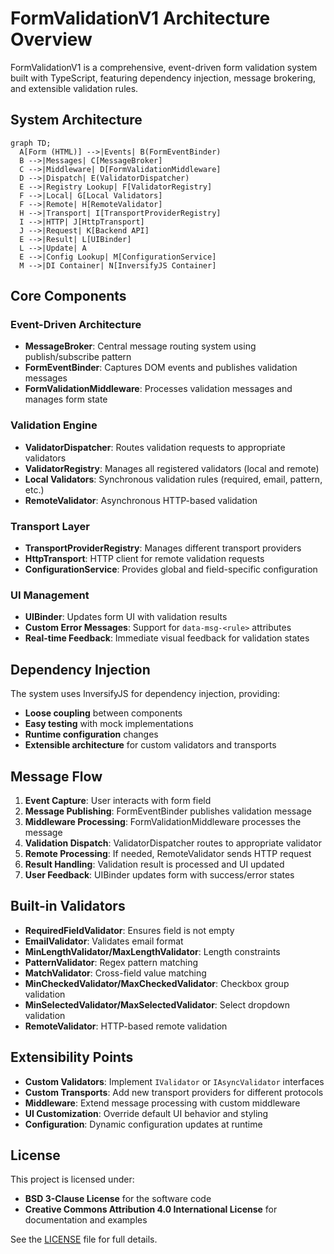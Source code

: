 # FormValidationV1 Architecture Overview

FormValidationV1 is a comprehensive, event-driven form validation system built with TypeScript, featuring dependency injection, message brokering, and extensible validation rules.

## System Architecture

```mermaid
graph TD;
  A[Form (HTML)] -->|Events| B(FormEventBinder)
  B -->|Messages| C[MessageBroker]
  C -->|Middleware| D[FormValidationMiddleware]
  D -->|Dispatch| E(ValidatorDispatcher)
  E -->|Registry Lookup| F[ValidatorRegistry]
  F -->|Local| G[Local Validators]
  F -->|Remote| H[RemoteValidator]
  H -->|Transport| I[TransportProviderRegistry]
  I -->|HTTP| J[HttpTransport]
  J -->|Request| K[Backend API]
  E -->|Result| L[UIBinder]
  L -->|Update| A
  E -->|Config Lookup| M[ConfigurationService]
  M -->|DI Container| N[InversifyJS Container]
```

## Core Components

### Event-Driven Architecture
- **MessageBroker**: Central message routing system using publish/subscribe pattern
- **FormEventBinder**: Captures DOM events and publishes validation messages
- **FormValidationMiddleware**: Processes validation messages and manages form state

### Validation Engine
- **ValidatorDispatcher**: Routes validation requests to appropriate validators
- **ValidatorRegistry**: Manages all registered validators (local and remote)
- **Local Validators**: Synchronous validation rules (required, email, pattern, etc.)
- **RemoteValidator**: Asynchronous HTTP-based validation

### Transport Layer
- **TransportProviderRegistry**: Manages different transport providers
- **HttpTransport**: HTTP client for remote validation requests
- **ConfigurationService**: Provides global and field-specific configuration

### UI Management
- **UIBinder**: Updates form UI with validation results
- **Custom Error Messages**: Support for `data-msg-<rule>` attributes
- **Real-time Feedback**: Immediate visual feedback for validation states

## Dependency Injection

The system uses InversifyJS for dependency injection, providing:
- **Loose coupling** between components
- **Easy testing** with mock implementations
- **Runtime configuration** changes
- **Extensible architecture** for custom validators and transports

## Message Flow

1. **Event Capture**: User interacts with form field
2. **Message Publishing**: FormEventBinder publishes validation message
3. **Middleware Processing**: FormValidationMiddleware processes the message
4. **Validation Dispatch**: ValidatorDispatcher routes to appropriate validator
5. **Remote Processing**: If needed, RemoteValidator sends HTTP request
6. **Result Handling**: Validation result is processed and UI updated
7. **User Feedback**: UIBinder updates form with success/error states

## Built-in Validators

- **RequiredFieldValidator**: Ensures field is not empty
- **EmailValidator**: Validates email format
- **MinLengthValidator/MaxLengthValidator**: Length constraints
- **PatternValidator**: Regex pattern matching
- **MatchValidator**: Cross-field value matching
- **MinCheckedValidator/MaxCheckedValidator**: Checkbox group validation
- **MinSelectedValidator/MaxSelectedValidator**: Select dropdown validation
- **RemoteValidator**: HTTP-based remote validation

## Extensibility Points

- **Custom Validators**: Implement `IValidator` or `IAsyncValidator` interfaces
- **Custom Transports**: Add new transport providers for different protocols
- **Middleware**: Extend message processing with custom middleware
- **UI Customization**: Override default UI behavior and styling
- **Configuration**: Dynamic configuration updates at runtime

## License

This project is licensed under:
- **BSD 3-Clause License** for the software code
- **Creative Commons Attribution 4.0 International License** for documentation and examples

See the [LICENSE](../LICENSE) file for full details. 